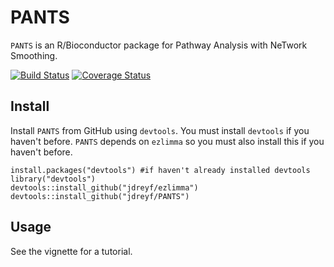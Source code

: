 # PANTS
`PANTS` is an R/Bioconductor package for Pathway Analysis with NeTwork Smoothing.

[![Build Status](https://travis-ci.org/jdreyf/PANTS.svg?branch=master)](https://travis-ci.org/jdreyf/PANTS)
[![Coverage Status](https://img.shields.io/codecov/c/github/jdreyf/PANTS/master.svg)](https://codecov.io/github/jdreyf/PANTS?branch=master)

## Install
Install `PANTS` from GitHub using `devtools`. You must install `devtools` if you haven't before. `PANTS` depends on `ezlimma` so you must also install this if you haven't before.
```
install.packages("devtools") #if haven't already installed devtools
library("devtools")
devtools::install_github("jdreyf/ezlimma")
devtools::install_github("jdreyf/PANTS")
```

## Usage
See the vignette for a tutorial.
